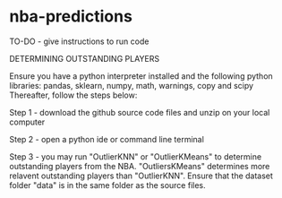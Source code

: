 # nba-predictions
 
TO-DO - give instructions to run code

DETERMINING OUTSTANDING PLAYERS

Ensure you have a python interpreter installed and the following python libraries:
pandas, sklearn, numpy, math, warnings, copy and scipy
Thereafter, follow the steps below:

Step 1 - download the github source code files and unzip on your local computer

Step 2 - open a python ide or command line terminal

Step 3 - you may run "OutlierKNN" or "OutlierKMeans" to determine outstanding players from the NBA.
         "OutliersKMeans" determines more relavent outstanding players than "OutlierKNN". Ensure that
         the dataset folder "data" is in the same folder as the source files.
